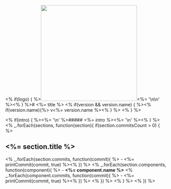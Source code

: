 <% if(logo) { %><img width="300px" src="<%= logo %>" /><%= '\n\n' %><% } %># <%= title %> <% if(version && version.name) { %><% if(version.name){%> v<%= version.name %><% } %> <% } %>

<% if(intro) { %><%= '\n' %>##### _<%= intro %>_<%= '\n' %><% } %>
<% \_.forEach(sections, function(section){
if(section.commitsCount > 0) { %>

## <%= section.title %>

<% _.forEach(section.commits, function(commit){ %> - <%= printCommit(commit, true) %><% }) %>
<% _.forEach(section.components, function(component){ %> - **<%= component.name %>**
<% \_.forEach(component.commits, function(commit){ %> - <%= printCommit(commit, true) %><% }) %>
<% }) %>
<% } %>
<% }) %>
